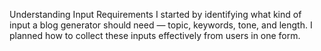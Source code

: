 Understanding Input Requirements
I started by identifying what kind of input a blog generator should need — topic, keywords, tone, and length. I planned how to collect these inputs effectively from users in one form.

